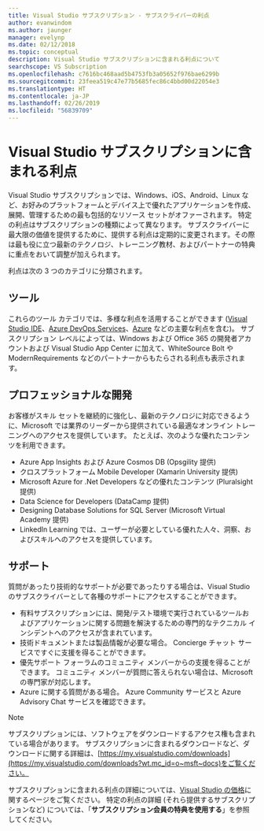 ```yaml
---
title: Visual Studio サブスクリプション - サブスクライバーの利点
author: evanwindom
ms.author: jaunger
manager: evelynp
ms.date: 02/12/2018
ms.topic: conceptual
description: Visual Studio サブスクリプションに含まれる利点について
searchscope: VS Subscription
ms.openlocfilehash: c7616bc468aad5b4753fb3a05652f976bae6299b
ms.sourcegitcommit: 23feea519c47e77b5685fec86c4bbd00d22054e3
ms.translationtype: HT
ms.contentlocale: ja-JP
ms.lasthandoff: 02/26/2019
ms.locfileid: "56839709"
---
```

# <a name="benefits-included-in-your-visual-studio-subscription"></a>Visual Studio サブスクリプションに含まれる利点

Visual Studio サブスクリプションでは、Windows、iOS、Android、Linux など、お好みのプラットフォームとデバイス上で優れたアプリケーションを作成、展開、管理するための最も包括的なリソース セットがオファーされます。  特定の利点はサブスクリプションの種類によって異なります。  サブスクライバーに最大限の価値を提供するために、提供する利点は定期的に変更されます。その際は最も役に立つ最新のテクノロジ、トレーニング教材、およびパートナーの特典に重点をおいて調整が加えられます。

利点は次の 3 つのカテゴリに分類されます。

## <a name="tools"></a>ツール
これらのツール カテゴリでは、多様な利点を活用することができます ([Visual Studio IDE](vs-ide-benefit.md)、[Azure DevOps Services](vs-azure-devops.md)、[Azure](vs-azure.md) などの主要な利点を含む)。  サブスクリプション レベルによっては、Windows および Office 365 の開発者アカウントおよび Visual Studio App Center に加えて、WhiteSource Bolt や ModernRequirements などのパートナーからもたらされる利点も表示されます。

## <a name="professional-development"></a>プロフェッショナルな開発
お客様がスキル セットを継続的に強化し、最新のテクノロジに対応できるように、Microsoft では業界のリーダーから提供されている最適なオンライン トレーニングへのアクセスを提供しています。 たとえば、次のような優れたコンテンツを利用できます。
- Azure App Insights および Azure Cosmos DB (Opsgility 提供)
- クロスプラットフォーム Mobile Developer (Xamarin University 提供)
- Microsoft Azure for .Net Developers などの優れたコンテンツ (Pluralsight 提供)
- Data Science for Developers (DataCamp 提供)
- Designing Database Solutions for SQL Server (Microsoft Virtual Academy 提供)
- LinkedIn Learning では、ユーザーが必要としている優れた人々、洞察、およびスキルへのアクセスを提供しています。

## <a name="support"></a>サポート
質問があったり技術的なサポートが必要であったりする場合は、Visual Studio のサブスクライバーとして各種のサポートにアクセスすることができます。
- 有料サブスクリプションには、開発/テスト環境で実行されているツールおよびアプリケーションに関する問題を解決するための専門的なテクニカル インシデントへのアクセスが含まれています。
- 技術ドキュメントまたは製品情報が必要な場合。  Concierge チャット サービスですぐに支援を得ることができます。
- 優先サポート フォーラムのコミュニティ メンバーからの支援を得ることができます。  コミュニティ メンバーが質問に答えられない場合は、Microsoft の専門家が対応します。
- Azure に関する質問がある場合。  Azure Community サービスと Azure Advisory Chat サービスを確認できます。

> [!NOTE]
> サブスクリプションには、ソフトウェアをダウンロードするアクセス権も含まれている場合があります。  サブスクリプションに含まれるダウンロードなど、ダウンロードに関する詳細は、[https://my.visualstudio.com/downloads](https://my.visualstudio.com/downloads?wt.mc_id=o~msft~docs)をご覧ください。

サブスクリプションに含まれる利点の詳細については、[Visual Studio の価格](https://visualstudio.microsoft.com/vs/pricing/)に関するページをご覧ください。  特定の利点の詳細 (それら提供するサブスクリプションなど) については、「**サブスクリプション会員の特典を使用する**」を参照してください。
